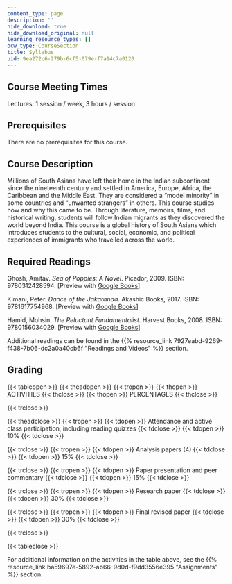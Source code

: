 ```yaml
---
content_type: page
description: ''
hide_download: true
hide_download_original: null
learning_resource_types: []
ocw_type: CourseSection
title: Syllabus
uid: 9ea272c6-279b-6cf5-079e-f7a14c7a0120
---
```


Course Meeting Times
--------------------

Lectures: 1 session / week, 3 hours / session

Prerequisites
-------------

There are no prerequisites for this course.

Course Description
------------------

Millions of South Asians have left their home in the Indian subcontinent since the nineteenth century and settled in America, Europe, Africa, the Caribbean and the Middle East. They are considered a “model minority” in some countries and “unwanted strangers” in others. This course studies how and why this came to be. Through literature, memoirs, films, and historical writing, students will follow Indian migrants as they discovered the world beyond India. This course is a global history of South Asians which introduces students to the cultural, social, economic, and political experiences of immigrants who travelled across the world.

Required Readings
-----------------

Ghosh, Amitav. _Sea of Poppies: A Novel_. Picador, 2009. ISBN: 9780312428594. \[Preview with [Google Books](https://books.google.com/books?id=pwIi9mhjgZ4C&pg=PAfrontcover#v=onepage&q&f=false)\]

Kimani, Peter. _Dance of the Jakaranda_. Akashic Books, 2017. ISBN: 9781617754968. \[Preview with [Google Books](https://books.google.com/books?id=hcH5DQAAQBAJ&pg=PAfrontcover#v=onepage&q&f=false)\]

Hamid, Mohsin. _The Reluctant Fundamentalist_. Harvest Books, 2008. ISBN: 9780156034029. \[Preview with [Google Books](https://books.google.com/books?id=acUQTlO713cC&pg=PAfrontcover#v=onepage&q&f=false)\]

Additional readings can be found in the {{% resource_link 7927eabd-9269-f438-7b06-dc2a0a40cb6f "Readings and Videos" %}} section.

Grading 
--------

{{< tableopen >}}
{{< theadopen >}}
{{< tropen >}}
{{< thopen >}}
ACTIVITIES
{{< thclose >}}
{{< thopen >}}
PERCENTAGES
{{< thclose >}}

{{< trclose >}}

{{< theadclose >}}
{{< tropen >}}
{{< tdopen >}}
Attendance and active class participation, including reading quizzes
{{< tdclose >}}
{{< tdopen >}}
10%
{{< tdclose >}}

{{< trclose >}}
{{< tropen >}}
{{< tdopen >}}
Analysis papers (4)
{{< tdclose >}}
{{< tdopen >}}
15%
{{< tdclose >}}

{{< trclose >}}
{{< tropen >}}
{{< tdopen >}}
Paper presentation and peer commentary
{{< tdclose >}}
{{< tdopen >}}
15%
{{< tdclose >}}

{{< trclose >}}
{{< tropen >}}
{{< tdopen >}}
Research paper
{{< tdclose >}}
{{< tdopen >}}
30%
{{< tdclose >}}

{{< trclose >}}
{{< tropen >}}
{{< tdopen >}}
Final revised paper
{{< tdclose >}}
{{< tdopen >}}
30%
{{< tdclose >}}

{{< trclose >}}

{{< tableclose >}}

For additional information on the activities in the table above, see the {{% resource_link ba59697e-5892-ab66-9d0d-f9dd3556e395 "Assignments" %}} section.